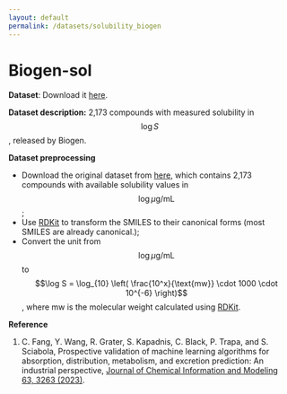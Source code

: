 ```yaml
---
layout: default
permalink: /datasets/solubility_biogen
---
```


<script id="MathJax-script" async src="https://cdn.jsdelivr.net/npm/mathjax@3/es5/tex-mml-chtml.js"></script>


# Biogen-sol

**Dataset**: Download it [here](/ADMET/datasets/solubility_Biogen.csv). 

**Dataset description:** 2,173 compounds with measured solubility in $$\log S$$, released by Biogen. 

**Dataset preprocessing** 

- Download the original dataset from [here](https://github.com/molecularinformatics/Computational-ADME/blob/main/ADME_public_set_3521.csv), which contains 2,173 compounds with available solubility values in $$\log \mu \text{g}/\text{mL}$$; 
- Use [RDKit](https://www.rdkit.org) to transform the SMILES to their canonical forms (most SMILES are already canonical.); 
- Convert the unit from $$\log \mu \text{g}/\text{mL}$$ to $$\log S = \log_{10} \left( \frac{10^x}{\text{mw}} \cdot 1000 \cdot 10^{-6} \right)$$, where mw is the molecular weight calculated using [RDKit](https://www.rdkit.org). 

**Reference**

1. C. Fang, Y. Wang, R. Grater, S. Kapadnis, C. Black, P. Trapa, and S. Sciabola, Prospective validation of machine learning algorithms for absorption, distribution, metabolism, and excretion prediction: An industrial perspective, [Journal of Chemical Information and Modeling 63, 3263 (2023)](https://doi.org/10.1021/acs.jcim.3c00160). 
